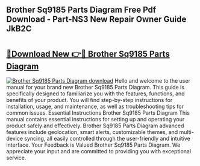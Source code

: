 ## Brother Sq9185 Parts Diagram Free Pdf Download - Part-NS3 New Repair Owner Guide JkB2C

# <h2><a href="http://dfl0rhn.blite.top/?on=Brother+Sq9185+Parts+Diagram">🔗Download New 👉🔴 Brother Sq9185 Parts Diagram</a></h2>

[![Brother Sq9185 Parts Diagram download](https://i.imgur.com/lujVjoI.png)](http://dfl0rhn.blite.top/?on=Brother+Sq9185+Parts+Diagram)
Hello and welcome to the user manual for your brand new Brother Sq9185 Parts Diagram. This guide is specifically designed to familiarize you with the features, functions, and benefits of your product. You will find step-by-step instructions for installation, usage, and maintenance, as well as troubleshooting tips for common issues. Essential Instructions Brother Sq9185 Parts Diagram This manual contains essential instructions for setting up and operating your product safely and effectively. Brother Sq9185 Parts Diagram advanced features include geolocation, smart alerts, customizable themes, and multi-device syncing, all easily controlled through the user-friendly and intuitive interface. Your Feedback is Valued Brother Sq9185 Parts Diagram. We appreciate your input and are committed to providing you with exceptional service.

